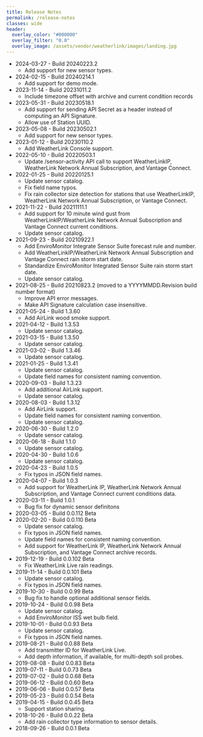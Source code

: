 ```yaml
---
title: Release Notes
permalink: /release-notes
classes: wide
header:
  overlay_color: "#000000"
  overlay_filter: "0.0"
  overlay_image: /assets/vendor/weatherlink/images/landing.jpg
---
```


- 2024-03-27 - Build 20240223.2
  - Add support for new sensor types.
- 2024-02-15 - Build 20240214.1
  - Add support for demo mode.
- 2023-11-14 - Build 20231011.2
  - Include timezone offset with archive and current condition records
- 2023-05-31 - Build 20230518.1
  - Add support for sending API Secret as a header instead of computing an API Signature.
  - Allow use of Station UUID.
- 2023-05-08 - Build 20230502.1
  - Add support for new sensor types.
- 2023-01-12 - Build 20230110.2
  - Add WeatherLink Console support.
- 2022-05-10 - Build 20220503.1
  - Update /sensor-activity API call to support WeatherLinkIP, WeatherLink Network Annual Subscription, and Vantage Connect.
- 2022-01-25 - Build 20220125.1
  - Update sensor catalog.
  - Fix field name typos.
  - Fix rain collector size detection for stations that use WeatherLinkIP, WeatherLink Network Annual Subscription, or Vantage Connect.
- 2021-11-22 - Build 20211111.1
  - Add support for 10 minute wind gust from WeatherLinkIP/WeatherLink Network Annual Subscription and Vantage Connect current conditions.
  - Update sensor catalog.
- 2021-09-23 - Build 20210922.1
  - Add EnviroMonitor Integrate Sensor Suite forecast rule and number.
  - Add WeatherLinkIP/WeatherLink Network Annual Subscription and Vantage Connect rain storm start date.
  - Standardize EnviroMonitor Integrated Sensor Suite rain storm start date.
  - Update sensor catalog.
- 2021-08-25 - Build 20210823.2 (moved to a YYYYMMDD.Revision build number format)
  - Improve API error messages.
  - Make API Signature calculation case insensitive.
- 2021-05-24 - Build 1.3.60
  - Add AirLink wood smoke support.
- 2021-04-12 - Build 1.3.53
  - Update sensor catalog.
- 2021-03-15 - Build 1.3.50
  - Update sensor catalog.
- 2021-03-02 - Build 1.3.46
  - Update sensor catalog.
- 2021-01-25 - Build 1.3.41
  - Update sensor catalog.
  - Update field names for consistent naming convention.
- 2020-09-03 - Build 1.3.23
  - Add additional AirLink support. 
  - Update sensor catalog.
- 2020-08-03 - Build 1.3.12
  - Add AirLink support.
  - Update field names for consistent naming convention.
  - Update sensor catalog.
- 2020-06-30 - Build 1.2.0
  - Update sensor catalog.
- 2020-06-18 - Build 1.1.0
  - Update sensor catalog.
- 2020-04-30 - Build 1.0.6
  - Update sensor catalog.
- 2020-04-23 - Build 1.0.5
  - Fix typos in JSON field names.
- 2020-04-07 - Build 1.0.3
  - Add support for WeatherLink IP, WeatherLink Network Annual Subscription, and Vantage Connect current conditions data.
- 2020-03-11 - Build 1.0.1
  - Bug fix for dynamic sensor definitons
- 2020-03-05 - Build 0.0.112 Beta
- 2020-02-20 - Build 0.0.110 Beta
  - Update sensor catalog.
  - Fix typos in JSON field names.
  - Update field names for consistent naming convention.
  - Add support for WeatherLink IP, WeatherLink Network Annual Subscription, and Vantage Connect archive records.
- 2019-12-19 - Build 0.0.102 Beta
  - Fix WeatherLink Live rain readings.
- 2019-11-14 - Build 0.0.101 Beta
  - Update sensor catalog.
  - Fix typos in JSON field names.
- 2019-10-30 - Build 0.0.99 Beta
  - Bug fix to handle optional additional sensor fields.
- 2019-10-24 - Build 0.0.98 Beta
  - Update sensor catalog.
  - Add EnviroMonitor ISS wet bulb field.
- 2019-10-01 - Build 0.0.93 Beta
  - Update sensor catalog.
  - Fix typos in JSON field names.
- 2019-08-21 - Build 0.0.88 Beta
  - Add transmitter ID for WeatherLink Live.
  - Add depth information, if available, for multi-depth soil probes.
- 2019-08-08 - Build 0.0.83 Beta
- 2019-07-11 - Build 0.0.73 Beta
- 2019-07-02 - Build 0.0.68 Beta
- 2019-06-12 - Build 0.0.60 Beta
- 2019-06-06 - Build 0.0.57 Beta
- 2019-05-23 - Build 0.0.54 Beta
- 2019-04-15 - Build 0.0.45 Beta
  - Support station sharing.
- 2018-10-26 - Build 0.0.22 Beta
  - Add rain collector type information to sensor details.
- 2018-09-26 - Build 0.0.1 Beta
